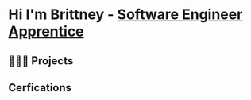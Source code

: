 <h1>Hi I'm Brittney - <a href="https://www.linkedin.com/in/brittney-lightfoot/">Software Engineer Apprentice</a>
<h2>👩🏾‍💻 Projects</h2>


 <b><i> </b></i>

<h2> Cerfications <h2>










<!--

Here are some ideas to get you started:

- 🔭 I’m currently working on ...
- 🌱 I’m currently learning ...
- 👯 I’m looking to collaborate on ...
- 🤔 I’m looking for help with ...
- 💬 Ask me about ...
- 📫 How to reach me: ...
- 😄 Pronouns: ...
- ⚡ Fun fact: ...
-->
